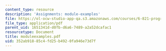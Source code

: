 ```yaml
---
content_type: resource
description: 'Assignments: module-examples'
file: https://ol-ocw-studio-app-qa.s3.amazonaws.com/courses/6-821-programming-languages-fall-2002/352ab91885c4fd25b4920fa946e73d7f_moduleexamples.pdf
file_type: application/pdf
parent_uid: 1651341d-d0fb-d6a6-7489-a2a52dcafac1
resourcetype: Document
title: moduleexamples.pdf
uid: 352ab918-85c4-fd25-b492-0fa946e73d7f
---
```

